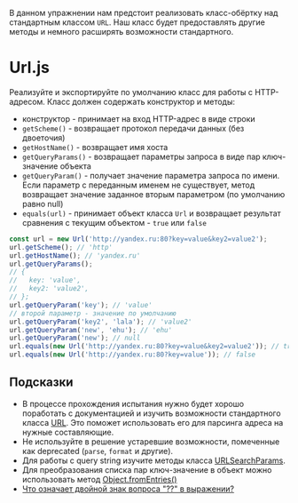В данном упражнении нам предстоит реализовать класс-обёртку над стандартным классом `URL`. Наш класс будет предоставлять другие методы и немного расширять возможности стандартного.

# Url.js
Реализуйте и экспортируйте по умолчанию класс для работы с HTTP-адресом. Класс должен содержать конструктор и методы:

* конструктор - принимает на вход HTTP-адрес в виде строки
* `getScheme()` - возвращает протокол передачи данных (без двоеточия)
* `getHostName()` - возвращает имя хоста
* `getQueryParams()` - возвращает параметры запроса в виде пар ключ-значение объекта
* `getQueryParam()` - получает значение параметра запроса по имени. Если параметр с переданным именем не существует, метод возвращает значение заданное вторым параметром (по умолчанию равно null)
* `equals(url)` - принимает объект класса `Url` и возвращает результат сравнения с текущим объектом - `true` или `false`

```js
const url = new Url('http://yandex.ru:80?key=value&key2=value2');
url.getScheme(); // 'http'
url.getHostName(); // 'yandex.ru'
url.getQueryParams();
// {
//   key: 'value',
//   key2: 'value2',
// };
url.getQueryParam('key'); // 'value'
// второй параметр - значение по умолчанию
url.getQueryParam('key2', 'lala'); // 'value2'
url.getQueryParam('new', 'ehu'); // 'ehu'
url.getQueryParam('new'); // null
url.equals(new Url('http://yandex.ru:80?key=value&key2=value2')); // true
url.equals(new Url('http://yandex.ru:80?key=value')); // false
```

## Подсказки
* В процессе прохождения испытания нужно будет хорошо поработать с документацией и изучить возможности стандартного класса [URL](https://developer.mozilla.org/en-US/docs/Web/API/URL). Это поможет использовать его для парсинга адреса на нужные составляющие.
* Не используйте в решение устаревшие возможности, помеченные как deprecated (`parse`, `format` и другие).
* Для работы с query string изучите методы класса [URLSearchParams](https://developer.mozilla.org/en-US/docs/Web/API/URLSearchParams).
* Для преобразования списка пар ключ-значение в объект можно использовать метод [Object.fromEntries()](https://developer.mozilla.org/en-US/docs/Web/JavaScript/Reference/Global_Objects/Object/fromEntries)
* [Что означает двойной знак вопроса "??" в выражении?](https://ru.hexlet.io/qna/javascript/questions/chto-oznachaet-dvoynoy-znak-voprosa-v-vyrazhenii)